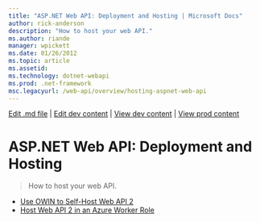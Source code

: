 ```yaml
---
title: "ASP.NET Web API: Deployment and Hosting | Microsoft Docs"
author: rick-anderson
description: "How to host your web API."
ms.author: riande
manager: wpickett
ms.date: 01/26/2012
ms.topic: article
ms.assetid: 
ms.technology: dotnet-webapi
ms.prod: .net-framework
msc.legacyurl: /web-api/overview/hosting-aspnet-web-api
---
```

[Edit .md file](C:\Projects\msc\dev\Msc.Www\Web.ASP\App_Data\github\web-api\overview\index.md) | [Edit dev content](http://www.aspdev.net/umbraco#/content/content/edit/36892) | [View dev content](http://docs.aspdev.net/tutorials/web-api/overview/hosting-aspnet-web-api/index.html) | [View prod content](http://www.asp.net/web-api/overview/hosting-aspnet-web-api)

ASP.NET Web API: Deployment and Hosting
====================
> How to host your web API.


- [Use OWIN to Self-Host Web API 2](use-owin-to-self-host-web-api.md)
- [Host Web API 2 in an Azure Worker Role](host-aspnet-web-api-in-an-azure-worker-role.md)